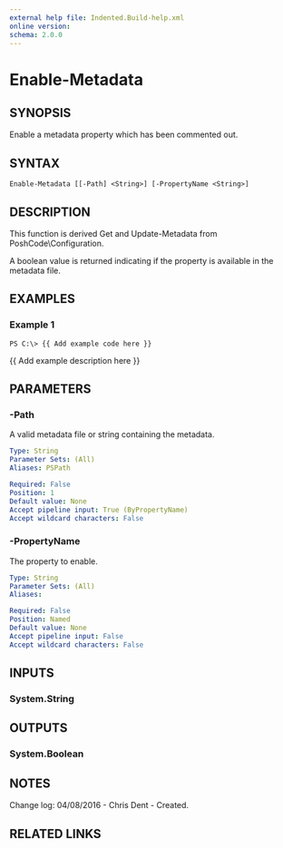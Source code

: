 ```yaml
---
external help file: Indented.Build-help.xml
online version: 
schema: 2.0.0
---
```


# Enable-Metadata

## SYNOPSIS
Enable a metadata property which has been commented out.

## SYNTAX

```
Enable-Metadata [[-Path] <String>] [-PropertyName <String>]
```

## DESCRIPTION
This function is derived Get and Update-Metadata from PoshCode\Configuration.

A boolean value is returned indicating if the property is available in the metadata file.

## EXAMPLES

### Example 1
```
PS C:\> {{ Add example code here }}
```

{{ Add example description here }}

## PARAMETERS

### -Path
A valid metadata file or string containing the metadata.

```yaml
Type: String
Parameter Sets: (All)
Aliases: PSPath

Required: False
Position: 1
Default value: None
Accept pipeline input: True (ByPropertyName)
Accept wildcard characters: False
```

### -PropertyName
The property to enable.

```yaml
Type: String
Parameter Sets: (All)
Aliases: 

Required: False
Position: Named
Default value: None
Accept pipeline input: False
Accept wildcard characters: False
```

## INPUTS

### System.String

## OUTPUTS

### System.Boolean

## NOTES
Change log:
  04/08/2016 - Chris Dent - Created.

## RELATED LINKS

